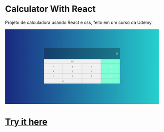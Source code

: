 <h1>Calculator With React</h1>
  
<p>Projeto de calculadora usando React e css, feito em um curso da Udemy.

![alt tag](download.png)
  
[<h1>Try it here</h1>](https://rafaelsavoy.github.io/react-calculator/)
